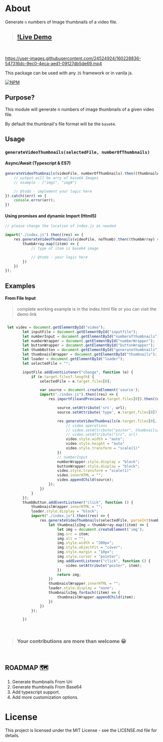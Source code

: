 
# About
Generate `n` numbers of Image thumbnails of a video file.



> ## [!Live Demo](https://rajesh-royal.github.io/video-thumbnails-generator/)
<br/>




https://user-images.githubusercontent.com/24524924/160228836-547316dc-9ec0-4eca-aed1-09127db5de69.mp4




This package can be used with any `JS` framework or in vanila js.

[![NPM](https://nodei.co/npm/@rajesh896/video-thumbnails-generator.png)](https://nodei.co/npm/@rajesh896/video-thumbnails-generator/)

## Purpose?
This module will generate n numbers of image thumbnails of a given video file.

By default the thumbnail's file format will be the `base64`.

## Usage
### `generateVideoThumbnails(selectedFile, numberOfThumbnails)`

#### Async/Await (Typescript & ES7)
```js
generateVideoThumbnails(videoFile, numberOfThumbnails).then((thumbnailArray) => {
    // output will be arry of base64 Images
    // example - ["img1", "imgN"]

    // @todo - implement your logic here
}).catch((err) => {
    console.error(err);
})
```

#### Using promises and dynamic Import (Html5)
```js
// please change the location of index.js as needed

import("./index.js").then((res) => {
    res.generateVideoThumbnails(videoFile, noThumb).then((thumbArray) => {
        thumbArray.map((item) => {
            // type of item is base64 image

            // @todo - your logic here
        })              
    })
});

```

## Examples

#### From File Input
> complete working example is in the index.html file or you can visit the demo link
```js

 let video = document.getElementById("video");
        let inputFile = document.getElementById("inputfile");
        let numberInput = document.getElementById("numberofthumbnails");
        let numberWrapper = document.getElementById("numberWrapper");
        let buttonWrapper = document.getElementById("buttonWrapper");
        let thumbButton = document.getElementById("generatethumbnails");
        let thumbnaislWrapper = document.getElementById("thumbnails");
        let loader = document.getElementById("loader");
        let selectedFile = "";

        inputFile.addEventListener("change", function (e) {
            if (e.target.files?.length) {
                selectedFile = e.target.files[0];

                var source = document.createElement('source');
                import("./index.js").then((res) => {
                    res.importFileandPreview(e.target.files[0]).then((url) => {

                        source.setAttribute('src', url);
                        source.setAttribute('type', e.target.files[0]?.type);

                        res.generateVideoThumbnails(e.target.files[0], 1).then((thumbnails) => {
                            // video operations
                            // video.setAttribute("poster", thumbnails[1])
                            // video.setAttribute("src", url)
                            video.style.width = "auto";
                            video.style.height = "auto"
                            video.style.transform = "scale(1)"
                        })
                        // numberInput
                        numberWrapper.style.display = "block";
                        buttonWrapper.style.display = "block";
                        video.style.transform = "scale(1)"
                        video.innerHTML = "";
                        video.appendChild(source);
                    });
                })
            }
        });
        thumbButton.addEventListener("click", function () {
            thumbnaislWrapper.innerHTML = "";
            loader.style.display = "block";
            import("./index.js").then((res) => {
                res.generateVideoThumbnails(selectedFile, parseInt(numberInput.value)).then((thumbArray) => {
                    let thumbnailsImg = thumbArray.map((item) => {
                        let img = document.createElement('img');
                        img.src = item;
                        img.alt = "";
                        img.style.width = "200px";
                        img.style.objectFit = "cover";
                        img.style.margin = "10px";
                        img.style.cursor = "pointer";
                        img.addEventListener("click", function () {
                            video.setAttribute("poster", item);
                        })
                        return img;
                    })
                    thumbnaislWrapper.innerHTML = "";
                    loader.style.display = "none";
                    thumbnailsImg.forEach((item) => {
                        thumbnaislWrapper.appendChild(item);
                    })
                })
            });

        })

```
<br/>

> ### Your contributions are more than welcome 😀

<br/>

## ROADMAP 🗺
1. Generate thumbnails From Uri
2. Generate thumbnails From Base64
3. Add typescript support.
4. Add more customization options.

# License
This project is licensed under the MIT License - see the LICENSE.md file for details.
